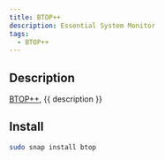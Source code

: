 ```yaml
---
title: BTOP++
description: Essential System Monitor
tags:
  - BTOP++
---
```


## Description

[BTOP++](https://github.com/aristocratos/btop), {{ description }}

## Install

```bash
sudo snap install btop
```

